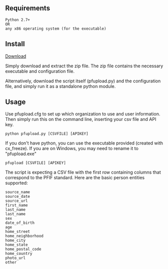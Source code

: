 ## Requirements

	Python 2.7+ 
	OR 
	any x86 operating system (for the executable)

## Install

[Download](https://bitbucket.org/gallipoli/pfupload/downloads)

Simply download and extract the zip file. The zip file contains the necessary executable and configuration file.

Alternatively, download the script itself (pfupload.py) and the configuration file, and simply run it as a standalone python module. 

## Usage 

Use pfupload.cfg to set up which organization to use and user information. Then simply run this on the command line, inserting your csv file and API key.

	python pfupload.py [CSVFILE] [APIKEY]

If you don't have python, you can use the executable provided (created with cx_freeze). If you are on Windows, you may need to rename it to "pfupload.exe"

	pfupload [CSVFILE] [APIKEY]

The script is expecting a CSV file with the first row containing columns that correspond to the PFIF standard. Here are the basic person entities supported:

	source_name
	source_date
	source_url
	first_name
	last_name
	last_name
	sex
	date_of_birth
	age
	home_street
	home_neighborhood
	home_city
	home_state
	home_postal_code
	home_country
	photo_url
	other
